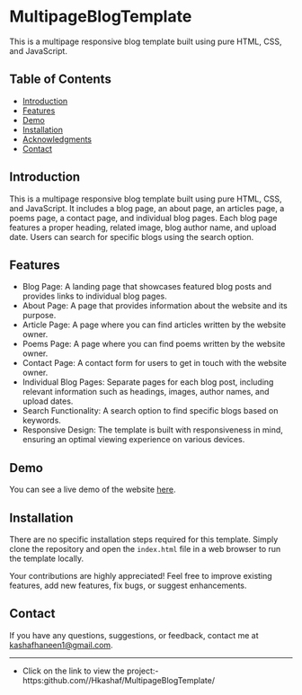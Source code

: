 # MultipageBlogTemplate

This is a multipage responsive blog template built using pure HTML, CSS, and JavaScript.

## Table of Contents
- [Introduction](#Introduction)
- [Features](#features)
- [Demo](#Demo)
- [Installation](#installation)
- [Acknowledgments](#Acknowledgments)
- [Contact](#Contact)


## Introduction

This is a multipage responsive blog template built using pure HTML, CSS, and JavaScript. It includes a blog page, an about page, an articles page, a poems page, a contact page, and individual blog pages. Each blog page features a proper heading, related image, blog author name, and upload date. Users can search for specific blogs using the search option. 


## Features

- Blog Page: A landing page that showcases featured blog posts and provides links to individual blog pages.
- About Page: A page that provides information about the website and its purpose.
- Article Page: A page where you can find articles written by the website owner.
- Poems Page: A page where you can find poems written by the website owner.
- Contact Page: A contact form for users to get in touch with the website owner.
- Individual Blog Pages: Separate pages for each blog post, including relevant information such as headings, images, author names, and upload dates.
- Search Functionality: A search option to find specific blogs based on keywords.
- Responsive Design: The template is built with responsiveness in mind, ensuring an optimal viewing experience on various devices.

## Demo

You can see a live demo of the website [here](https://Hkashaf/MultipageBlogTemplate/).

## Installation

There are no specific installation steps required for this template. Simply clone the repository and open the `index.html` file in a web browser to run the template locally.


Your contributions are highly appreciated! Feel free to improve existing features, add new features, fix bugs, or suggest enhancements.

## Contact

If you have any questions, suggestions, or feedback, contact me at kashafhaneen1@gmail.com.


---

* Click on the link to view the project:- https:github.com//Hkashaf/MultipageBlogTemplate/

  

